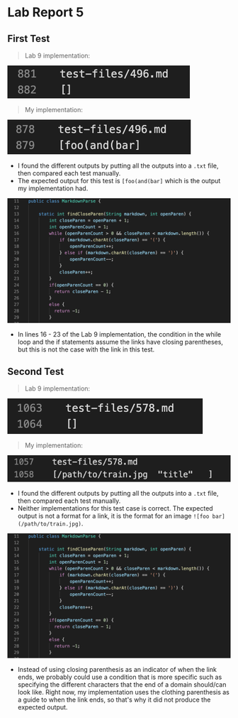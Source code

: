 # Lab Report 5

## First Test

> Lab 9 implementation:

![Image](e1p1.png)

> My implementation:

![Image](e1p2.png)

- I found the different outputs by putting all the outputs into a `.txt` file, then compared each test manually. 
- The expected output for this test is `[foo(and(bar]` which is the output my implementation had. 

![Image](e1.png)

- In lines 16 - 23 of the Lab 9 implementation, the condition in the while loop and the if statements assume the links have closing parentheses, but this is not the case with the link in this test. 

## Second Test

> Lab 9 implementation:

![Image](e2p1.png)

> My implementation:

![Image](e2p2.png)

- I found the different outputs by putting all the outputs into a `.txt` file, then compared each test manually.
- Neither implementations for this test case is correct. The expected output is not a format for a link, it is the format for an image `![foo bar](/path/to/train.jpg)`.

![Image](e1.png)

- Instead of using closing parenthesis as an indicator of when the link ends, we probably could use a condition that is more specific such as specifying the different characters that the end of a domain should/can look like. Right now, my implementation uses the clothing parenthesis as a guide to when the link ends, so that's why it did not produce the expected output.